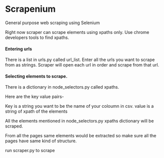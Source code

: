 # Scrapenium
General purpose web scraping using Selenium

Right now scraper can scrape elements using xpaths only.
Use chrome developers tools to find xpaths.

#### Entering urls

There is a list in urls.py called url_list.
Enter all the urls you want to scrape from as strings.
Scraper will open each url in order and scrape from that url.

#### Selecting elements to scrape.

There is a dictionary in node_selectors.py called xpaths.

Here are the key value pairs-

Key is a string you want to be the name of your coloumn in csv.
value is a string of xpath of the elements

All the elements mentioned in node_selectors.py xpaths dictionary will be scraped.

From all the pages same elements would be extracted so make sure all the pages have same kind of structure.

run scraper.py to scrape
